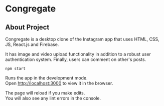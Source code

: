 # Congregate 

## About Project

Congregate is a desktop clone of the Instagram app that uses HTML, CSS, JS, React.js and Firebase.

It has image and video upload functionality in addition to a robust user authentication system. Finally, users can comment on other's posts. 

`npm start`

Runs the app in the development mode.<br />
Open [http://localhost:3000](http://localhost:3000) to view it in the browser.

The page will reload if you make edits.<br />
You will also see any lint errors in the console.
